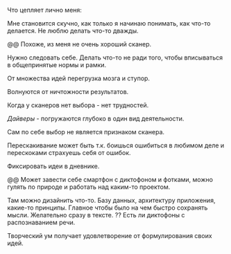 Что цепляет лично меня:

Мне становится скучно, как только я начинаю понимать, как что-то делается.
Не люблю делать что-то дважды.

@@ Похоже, из меня не очень хороший сканер.

Нужно следовать себе.
Делать что-то не ради того, чтобы вписываться в общепринятые нормы и рамки.


От множества идей перегрузка мозга и ступор.

Волнуются от ничтожности результатов.

Когда у сканеров нет выбора - нет трудностей.

*Дайверы* - погружаются глубоко в один вид деятельности.

Сам по себе выбор не является признаком сканера.

Перескакивание может быть т.к. боишься ошибиться в любимом деле и перескоками страхуешь себя от ошибок.

Фиксировать идеи в дневнике.

@@ Может завести себе смартфон с диктофоном и фотками, можно гулять по природе и работать над каким-то проектом.

Там можно дизайнить что-то. Базу данных, архитектуру приложения, какие-то принципы.
Главное чтобы было на чем быстро сохранять мысли. Желательно сразу в тексте.
?? Есть ли диктофоны с распознаванием речи.

Творческий ум получает удовлетворение от формулирования своих идей.








